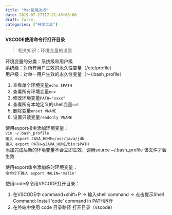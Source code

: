 ```yaml
---
title: "Mac使用技巧"
date: 2019-07-27T17:21:45+08:00
draft: false,
categories: ["开发工具"]
---
```


**VSCODE使用命令行打开目录**  
>相关知识：环境变量的设置  

环境变量的分类：系统级和用户级  
系统级：对所有用户生效的永久性变量（/etc/profile）  
用户级：对单一用户生效的永久性变量（～/.bash_profile）  

1. 查看单个环境变量`echo $PATH`  
2. 查看所有环境变量`env`  
3. 修改环境变量`PATH="xxxx"`
4. 查看所有本地定义的shell变量`set`  
5. 删除变量`unset VNAME`  
6. 设置只读变量`readonly VNAME`

使用export指令添加环境变量：  
`vim ~/.bash_profile`  
`输入 export JAVA_HOME=/usr/java/jdk`  
`输入 export PATH=$JAVA_HOME/bin:$PATH`  
添加完成后新的环境变量不会立即生效，调用source ~/.bash_profile 该文件才会生效  

使用export命令添加临时环境变量：  
`命令行下输入 export MALIN='malin'`

使用code命令用VSCODE打开目录：  
1. 在VSCODE中 command+shift+P -> 输入shell command -> 点击提示Shell Command: Install ‘code’ command in PATH运行  
2. 在终端中使用 code 目录路径 打开目录（vscode） 
